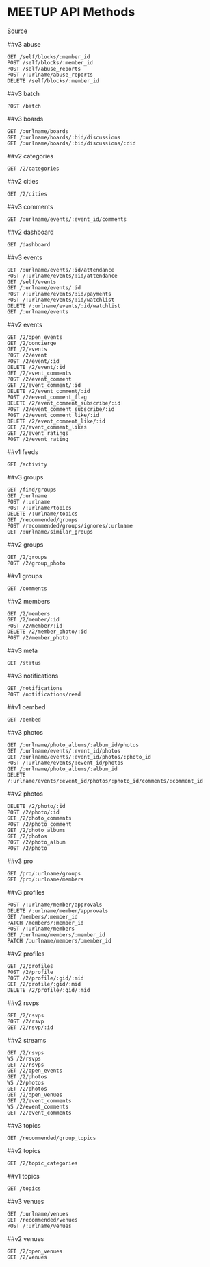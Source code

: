 # MEETUP API Methods
[Source](http://www.meetup.com/meetup_api/docs/)

##v3 abuse

    GET /self/blocks/:member_id
    POST /self/blocks/:member_id
    POST /self/abuse_reports
    POST /:urlname/abuse_reports
    DELETE /self/blocks/:member_id

##v3 batch

    POST /batch

##v3 boards

    GET /:urlname/boards
    GET /:urlname/boards/:bid/discussions
    GET /:urlname/boards/:bid/discussions/:did

##v2 categories

    GET /2/categories

##v2 cities

    GET /2/cities

##v3 comments

    GET /:urlname/events/:event_id/comments

##v2 dashboard

    GET /dashboard

##v3 events

    GET /:urlname/events/:id/attendance
    POST /:urlname/events/:id/attendance
    GET /self/events
    GET /:urlname/events/:id
    POST /:urlname/events/:id/payments
    POST /:urlname/events/:id/watchlist
    DELETE /:urlname/events/:id/watchlist
    GET /:urlname/events

##v2 events

    GET /2/open_events
    GET /2/concierge
    GET /2/events
    POST /2/event
    POST /2/event/:id
    DELETE /2/event/:id
    GET /2/event_comments
    POST /2/event_comment
    GET /2/event_comment/:id
    DELETE /2/event_comment/:id
    POST /2/event_comment_flag
    DELETE /2/event_comment_subscribe/:id
    POST /2/event_comment_subscribe/:id
    POST /2/event_comment_like/:id
    DELETE /2/event_comment_like/:id
    GET /2/event_comment_likes
    GET /2/event_ratings
    POST /2/event_rating

##v1 feeds

    GET /activity

##v3 groups

    GET /find/groups
    GET /:urlname
    POST /:urlname
    POST /:urlname/topics
    DELETE /:urlname/topics
    GET /recommended/groups
    POST /recommended/groups/ignores/:urlname
    GET /:urlname/similar_groups

##v2 groups

    GET /2/groups
    POST /2/group_photo

##v1 groups

    GET /comments

##v2 members

    GET /2/members
    GET /2/member/:id
    POST /2/member/:id
    DELETE /2/member_photo/:id
    POST /2/member_photo

##v3 meta

    GET /status

##v3 notifications

    GET /notifications
    POST /notifications/read

##v1 oembed

    GET /oembed

##v3 photos

    GET /:urlname/photo_albums/:album_id/photos
    GET /:urlname/events/:event_id/photos
    GET /:urlname/events/:event_id/photos/:photo_id
    POST /:urlname/events/:event_id/photos
    GET /:urlname/photo_albums/:album_id
    DELETE /:urlname/events/:event_id/photos/:photo_id/comments/:comment_id

##v2 photos

    DELETE /2/photo/:id
    POST /2/photo/:id
    GET /2/photo_comments
    POST /2/photo_comment
    GET /2/photo_albums
    GET /2/photos
    POST /2/photo_album
    POST /2/photo

##v3 pro

    GET /pro/:urlname/groups
    GET /pro/:urlname/members

##v3 profiles

    POST /:urlname/member/approvals
    DELETE /:urlname/member/approvals
    GET /members/:member_id
    PATCH /members/:member_id
    POST /:urlname/members
    GET /:urlname/members/:member_id
    PATCH /:urlname/members/:member_id

##v2 profiles

    GET /2/profiles
    POST /2/profile
    POST /2/profile/:gid/:mid
    GET /2/profile/:gid/:mid
    DELETE /2/profile/:gid/:mid

##v2 rsvps

    GET /2/rsvps
    POST /2/rsvp
    GET /2/rsvp/:id

##v2 streams

    GET /2/rsvps
    WS /2/rsvps
    GET /2/rsvps
    GET /2/open_events
    GET /2/photos
    WS /2/photos
    GET /2/photos
    GET /2/open_venues
    GET /2/event_comments
    WS /2/event_comments
    GET /2/event_comments

##v3 topics

    GET /recommended/group_topics

##v2 topics

    GET /2/topic_categories

##v1 topics

    GET /topics

##v3 venues

    GET /:urlname/venues
    GET /recommended/venues
    POST /:urlname/venues

##v2 venues

    GET /2/open_venues
    GET /2/venues

